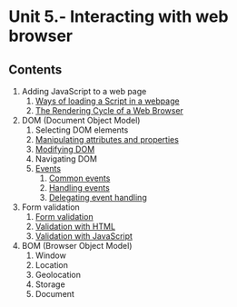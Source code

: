 # Unit 5.- Interacting with web browser

## Contents

1. Adding JavaScript to a web page
    1. [Ways of loading a Script in a webpage](./1.-adding-js-to-a-webpage/readme.md#1---ways-of-loading-a-script-in-a-webpage)
    2. [The Rendering Cycle of a Web Browser](./1.-adding-js-to-a-webpage/readme.md#2---the-rendering-cycle-of-a-web-browser)
2. DOM (Document Object Model)
    1. Selecting DOM elements
    2. [Manipulating attributes and properties](./2.-DOM/readme.md#2---manipulating-attributes-and-properties)
    3. [Modifying DOM](./2.-DOM/readme.md#3---modifying-dom)
    4. Navigating DOM
    5. [Events](./2.-DOM/readme.md#5---events)
        1. [Common events](./2.-DOM/readme.md#51--common-events)
        2. [Handling events](./2.-DOM/readme.md#52--handling-events)
        3. [Delegating event handling](./2.-DOM/readme.md#53--delegating-event-handling)
4. Form validation
    1. [Form validation](./3.-form-validation/readme.md#form-validation)
    2. [Validation with HTML](./3.-form-validation/readme.md#validation-with-html)
    3. [Validation with JavaScript](./3.-form-validation/readme.md#validation-with-javascript)
5. BOM (Browser Object Model)
    1. Window
    2. Location
    3. Geolocation
    4. Storage
    5. Document
